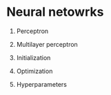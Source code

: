 # Neural netowrks

1. Perceptron

2. Multilayer perceptron

3. Initialization

4. Optimization

5. Hyperparameters
